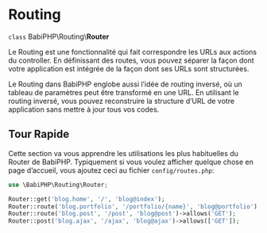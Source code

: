 # Routing

`class` BabiPHP\Routing\\**Router**

Le Routing est une fonctionnalité qui fait correspondre les URLs aux actions du controller. En définissant des routes, vous pouvez séparer la façon dont votre application est intégrée de la façon dont ses URLs sont structurées.

Le Routing dans BabiPHP englobe aussi l’idée de routing inversé, où un tableau de paramètres peut être transformé en une URL. En utilisant le routing inversé, vous pouvez reconstruire la structure d’URL de votre application sans mettre à jour tous vos codes.

## Tour Rapide

Cette section va vous apprendre les utilisations les plus habituelles du Router de BabiPHP. Typiquement si vous voulez afficher quelque chose en page d’accueil, vous ajoutez ceci au fichier `config/routes.php`:

```php
use \BabiPHP\Routing\Router;

Router::get('blog.home', '/', 'blog@index');
Router::route('blog.portfolio', '/portfolio/{name}', 'blog@portfolio');
Router::route('blog.post', '/post', 'blog@post')->allows('GET');
Router::post('blog.ajax', '/ajax', 'blog@ajax')->allows(['GET']);
```
